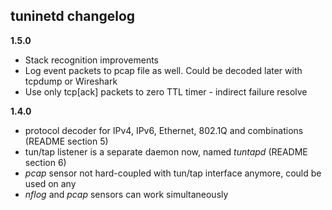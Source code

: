 tuninetd changelog
--------
**1.5.0**
* Stack recognition improvements
* Log event packets to pcap file as well. Could be decoded later with tcpdump or Wireshark
* Use only tcp[ack] packets to zero TTL timer - indirect failure resolve

**1.4.0**
* protocol decoder for IPv4, IPv6, Ethernet, 802.1Q and combinations (README section 5)
* tun/tap listener is a separate daemon now, named *tuntapd* (README section 6)
* *pcap* sensor not hard-coupled with tun/tap interface anymore, could be used on any
* *nflog* and *pcap* sensors can work simultaneously
